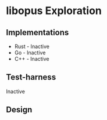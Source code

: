 # libopus Exploration

## Implementations
* Rust - Inactive
* Go - Inactive
* C++ - Inactive

## Test-harness
Inactive

## Design
